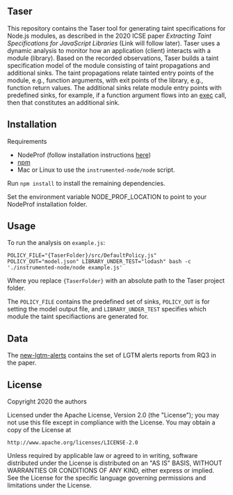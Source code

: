 ## Taser
This repository contains the Taser tool for generating taint specifications for Node.js modules, as described in the
2020 ICSE paper *Extracting Taint Specifications for JavaScript Libraries* (Link will follow later). 
Taser uses a dynamic analysis to monitor how an application (client) interacts with a module (library).
Based on the recorded observations, Taser builds a taint specification model of the module consisting of taint propagations and additional sinks.
The taint propagations relate tainted entry points of the module, e.g., function arguments, with exit points of the library, e.g., function return values.
The additional sinks relate module entry points with predefined sinks, for example, if a function argument flows into an [exec](https://nodejs.org/api/child_process.html#child_process_child_process_exec_command_options_callback) call, then that constitutes an additional sink.

## Installation
Requirements
- NodeProf (follow installation instructions [here](https://github.com/Haiyang-Sun/nodeprof.js))
- [npm](https://www.npmjs.com/get-npm) 
- Mac or Linux to use the `instrumented-node/node` script.

Run `npm install` to install the remaining dependencies.

Set the environment variable NODE_PROF_LOCATION to point to your NodeProf installation folder.

## Usage
To run the analysis on `example.js`:
```
POLICY_FILE="{TaserFolder}/src/DefaultPolicy.js" POLICY_OUT="model.json" LIBRARY_UNDER_TEST="lodash" bash -c './instrumented-node/node example.js'
```
Where you replace `{TaserFolder}` with an absolute path to the Taser project folder.

The `POLICY_FILE` contains the predefined set of sinks, `POLICY_OUT` is for setting the model output file, and `LIBRARY_UNDER_TEST` specifies which module the taint specifiactions are generated for.

## Data
The [new-lgtm-alerts](data/new-lgtm-alerts.md) contains the set of LGTM alerts reports from RQ3 in the paper.

## License

Copyright 2020 the authors

Licensed under the Apache License, Version 2.0 (the "License");
you may not use this file except in compliance with the License.
You may obtain a copy of the License at

    http://www.apache.org/licenses/LICENSE-2.0

Unless required by applicable law or agreed to in writing, software
distributed under the License is distributed on an "AS IS" BASIS,
WITHOUT WARRANTIES OR CONDITIONS OF ANY KIND, either express or implied.
See the License for the specific language governing permissions and
limitations under the License.


